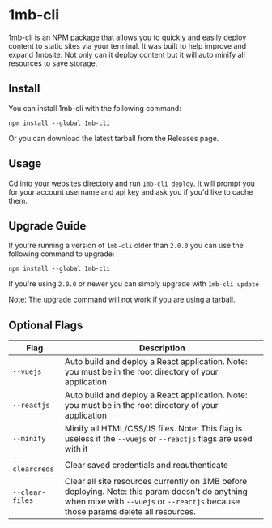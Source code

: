 # 1mb-cli

1mb-cli is an NPM package that allows you to quickly and easily deploy content to static sites via your terminal. It was built to help improve and expand 1mbsite. Not only can it deploy content but it will auto minify all resources to save storage.

## Install

You can install 1mb-cli with the following command:
```shell
npm install --global 1mb-cli
```

Or you can download the latest tarball from the Releases page.

## Usage

Cd into your websites directory and run `1mb-cli deploy`. It will prompt you for your account username and api key and ask you if you'd like to cache them.

## Upgrade Guide

If you're running a version of `1mb-cli` older than `2.0.0` you can use the following command to upgrade:
```shell
npm install --global 1mb-cli
```

If you're using `2.0.0` or newer you can simply upgrade with `1mb-cli update`

Note: The upgrade command will not work if you are using a tarball.

## Optional Flags

| Flag | Description |
|---|---|
| `--vuejs` | Auto build and deploy a React application. Note: you must be in the root directory of your application |
| `--reactjs` | Auto build and deploy a React application. Note: you must be in the root directory of your application |
| `--minify` | Minify all HTML/CSS/JS files. Note: This flag is useless if the `--vuejs` or `--reactjs` flags are used with it |
| `--clearcreds` | Clear saved credentials and reauthenticate |
| `--clear-files` | Clear all site resources currently on 1MB before deploying. Note: this param doesn't do anything when mixe with `--vuejs` or `--reactjs` because those params delete all resources. |
